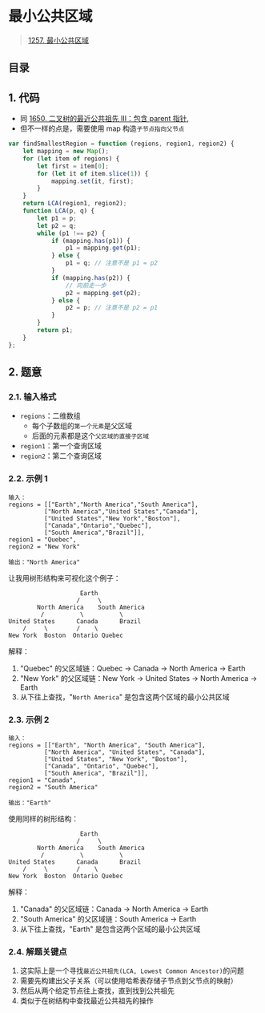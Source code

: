 
# 最小公共区域


>  [1257. 最小公共区域](https://leetcode.cn/problems/smallest-common-region/)


## 目录
<!-- toc -->
 ## 1. 代码 

- 同 [1650. 二叉树的最近公共祖先 III：包含 parent 指针](/post/sCCGMO7S.html),
- 但不一样的点是，需要使用 map 构造`子节点指向父节点`

```javascript
var findSmallestRegion = function (regions, region1, region2) {
    let mapping = new Map();
    for (let item of regions) {
        let first = item[0];
        for (let it of item.slice(1)) {
            mapping.set(it, first);
        }
    }
    return LCA(region1, region2);
    function LCA(p, q) {
        let p1 = p;
        let p2 = q;
        while (p1 !== p2) {
            if (mapping.has(p1)) {
                p1 = mapping.get(p1);
            } else {
                p1 = q; // 注意不是 p1 = p2
            }
            if (mapping.has(p2)) {
                // 向前走一步
                p2 = mapping.get(p2);
            } else {
                p2 = p; // 注意不是 p2 = p1
            }
        }
        return p1;
    }
};
```

## 2. 题意

### 2.1. 输入格式

- `regions`：二维数组
	- 每个子数组的`第一个元素`是父区域
	- 后面的元素都是这个`父区域的直接子区域`
- `region1`：第一个查询区域
- `region2`：第二个查询区域

### 2.2. 示例 1

```
输入：
regions = [["Earth","North America","South America"],
          ["North America","United States","Canada"],
          ["United States","New York","Boston"],
          ["Canada","Ontario","Quebec"],
          ["South America","Brazil"]],
region1 = "Quebec",
region2 = "New York"

输出："North America"
```

让我用树形结构来可视化这个例子：

```
                    Earth
                   /     \
        North America    South America
         /          \          \
United States      Canada      Brazil
    /     \        /    \
New York  Boston  Ontario Quebec
```

解释：
1. "Quebec" 的父区域链：Quebec -> Canada -> North America -> Earth
2. "New York" 的父区域链：New York -> United States -> North America -> Earth
3. 从下往上查找，"`North America`" 是包含这两个区域的最小公共区域

### 2.3. 示例 2

```
输入：
regions = [["Earth", "North America", "South America"],
          ["North America", "United States", "Canada"],
          ["United States", "New York", "Boston"],
          ["Canada", "Ontario", "Quebec"],
          ["South America", "Brazil"]],
region1 = "Canada",
region2 = "South America"

输出："Earth"
```

使用同样的树形结构：

```
                    Earth
                   /     \
        North America    South America
         /          \          \
United States      Canada      Brazil
    /     \        /    \
New York  Boston  Ontario Quebec
```

解释：
1. "Canada" 的父区域链：Canada -> North America -> Earth
2. "South America" 的父区域链：South America -> Earth
3. 从下往上查找，"Earth" 是包含这两个区域的最小公共区域

### 2.4. 解题关键点

1. 这实际上是一个寻找`最近公共祖先(LCA, Lowest Common Ancestor)`的问题
2. 需要先构建出父子关系（可以使用哈希表存储子节点到父节点的映射）
3. 然后从两个给定节点往上查找，直到找到公共祖先
4. 类似于在树结构中查找最近公共祖先的操作
